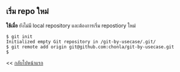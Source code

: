 ## เริ่ม repo ใหม่

**ใช้เมื่อ** ยังไม่มี local repository และต้องการเริ่ม repostiory ใหม่

```
$ git init
Initialized empty Git repository in /git-by-usecase/.git/
$ git remote add origin git@github.com:chonla/git-by-usecase.git
$
```

<< [กลับไปหน้าแรก](README.md)